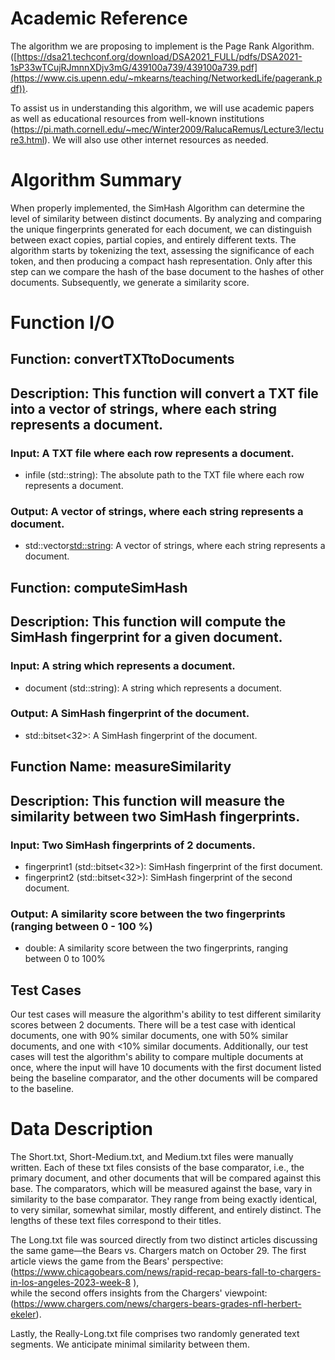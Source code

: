 # Academic Reference

The algorithm we are proposing to implement is the Page Rank Algorithm. ([https://dsa21.techconf.org/download/DSA2021_FULL/pdfs/DSA2021-1sP33wTCujRJmnnXDjv3mG/439100a739/439100a739.pdf](https://www.cis.upenn.edu/~mkearns/teaching/NetworkedLife/pagerank.pdf)).

To assist us in understanding this algorithm, we will use academic papers as well as educational resources from well-known institutions (https://pi.math.cornell.edu/~mec/Winter2009/RalucaRemus/Lecture3/lecture3.html). We will also use other internet resources as needed.

# Algorithm Summary

When properly implemented, the SimHash Algorithm can determine the level of similarity between distinct documents. By analyzing and comparing the unique fingerprints generated for each document, we can distinguish between exact copies, partial copies, and entirely different texts. The algorithm starts by tokenizing the text, assessing the significance of each token, and then producing a compact hash representation. Only after this step can we compare the hash of the base document to the hashes of other documents. Subsequently, we generate a similarity score.

# Function I/O

## Function: convertTXTtoDocuments
## Description: This function will convert a TXT file into a vector of strings, where each string represents a document.
### Input: A TXT file where each row represents a document.
 - infile (std::string): The absolute path to the TXT file where each row represents a document.
### Output: A vector of strings, where each string represents a document.
 - std::vector<std::string>: A vector of strings, where each string represents a document.
## Function: computeSimHash
## Description: This function will compute the SimHash fingerprint for a given document.
### Input: A string which represents a document.
 - document (std::string): A string which represents a document.
### Output: A SimHash fingerprint of the document.
 - std::bitset<32>: A SimHash fingerprint of the document.

## Function Name: measureSimilarity
## Description: This function will measure the similarity between two SimHash fingerprints.
### Input: Two SimHash fingerprints of 2 documents.
 - fingerprint1 (std::bitset<32>): SimHash fingerprint of the first document.
 - fingerprint2 (std::bitset<32>): SimHash fingerprint of the second document.
### Output: A similarity score between the two fingerprints (ranging between 0 - 100 %)
 - double: A similarity score between the two fingerprints, ranging between 0 to 100%

## Test Cases
Our test cases will measure the algorithm's ability to test different similarity scores between 2 documents. There will be a test case with identical documents, one with 90% similar documents, one with 50% similar documents, and one with <10% similar documents. Additionally, our test cases will test the algorithm's ability to compare multiple documents at once, where the input will have 10 documents with the first document listed being the baseline comparator, and the other documents will be compared to the baseline.

# Data Description

The Short.txt, Short-Medium.txt, and Medium.txt files were manually written. Each of these txt files consists of the base comparator, i.e., the primary document, and other documents that will be compared against this base. The comparators, which will be measured against the base, vary in similarity to the base comparator. They range from being exactly identical, to very similar, somewhat similar, mostly different, and entirely distinct. The lengths of these text files correspond to their titles.

The Long.txt file was sourced directly from two distinct articles discussing the same game—the Bears vs. Chargers match on October 29. The first article views the game from the Bears' perspective: (https://www.chicagobears.com/news/rapid-recap-bears-fall-to-chargers-in-los-angeles-2023-week-8 ),  
while the second offers insights from the Chargers' viewpoint: (https://www.chargers.com/news/chargers-bears-grades-nfl-herbert-ekeler).

Lastly, the Really-Long.txt file comprises two randomly generated text segments. We anticipate minimal similarity between them.

